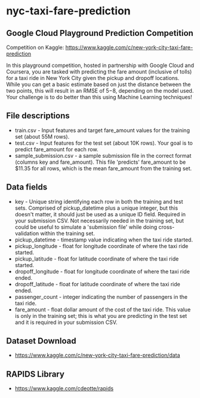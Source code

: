 # nyc-taxi-fare-prediction
## Google Cloud Playground Prediction Competition

Competition on Kaggle: https://www.kaggle.com/c/new-york-city-taxi-fare-prediction

In this playground competition, hosted in partnership with Google Cloud and Coursera, you are tasked with predicting the fare amount (inclusive of tolls) for a taxi ride in New York City given the pickup and dropoff locations. While you can get a basic estimate based on just the distance between the two points, this will result in an RMSE of $5-$8, depending on the model used. Your challenge is to do better than this using Machine Learning techniques! 

## File descriptions
* train.csv - Input features and target fare_amount values for the training set (about 55M rows). 
* test.csv - Input features for the test set (about 10K rows). Your goal is to predict fare_amount for each row.
* sample_submission.csv - a sample submission file in the correct format (columns key and fare_amount). This file 'predicts' fare_amount to be $11.35 for all rows, which is the mean fare_amount from the training set.
## Data fields
* key - Unique string identifying each row in both the training and test sets. Comprised of pickup_datetime plus a unique integer, but this doesn't matter, it should just be used as a unique ID field. Required in your submission CSV. Not necessarily needed in the training set, but could be useful to simulate a 'submission file' while doing cross-validation within the training set.
* pickup_datetime - timestamp value indicating when the taxi ride started.
* pickup_longitude - float for longitude coordinate of where the taxi ride started.
* pickup_latitude - float for latitude coordinate of where the taxi ride started.
* dropoff_longitude - float for longitude coordinate of where the taxi ride ended.
* dropoff_latitude - float for latitude coordinate of where the taxi ride ended.
* passenger_count - integer indicating the number of passengers in the taxi ride.
* fare_amount - float dollar amount of the cost of the taxi ride. This value is only in the training set; this is what you are predicting in the test set and it is required in your submission CSV.

## Dataset Download
* https://www.kaggle.com/c/new-york-city-taxi-fare-prediction/data

## RAPIDS Library
* https://www.kaggle.com/cdeotte/rapids
